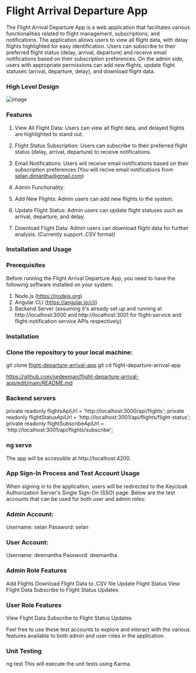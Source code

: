 
# Flight Arrival Departure App
The Flight Arrival Departure App is a web application that facilitates various functionalities related to flight management, subscriptions, and notifications. The application allows users to view all flight data, with delay flights highlighted for easy identification. Users can subscribe to their preferred flight status (delay, arrival, departure) and receive email notifications based on their subscription preferences. On the admin side, users with appropriate permissions can add new flights, update flight statuses (arrival, departure, delay), and download flight data.


### High Level Design

![image](https://github.com/sedeeman/flight-departure-arrival-app/assets/119731054/9c921d93-47fc-442f-b950-4d2f15dd0da4)


### Features

1. View All Flight Data: Users can view all flight data, and delayed flights are highlighted to stand out.

2. Flight Status Subscription: Users can subscribe to their preferred flight status (delay, arrival, departure) to receive notifications.

3. Email Notifications: Users will receive email notifications based on their subscription preferences.(You will recive email notifications from selan.dimantha@gmail.com)

4. Admin Functionality:

5. Add New Flights: Admin users can add new flights to the system.

6. Update Flight Status: Admin users can update flight statuses such as arrival, departure, and delay.

7. Download Flight Data: Admin users can download flight data for further analysis. (Currently support .CSV format)


### Installation and Usage

### Prerequisites
Before running the Flight Arrival Departure App, you need to have the following software installed on your system:

1. Node.js (https://nodejs.org)
2. Angular CLI (https://angular.io/cli)
3. Backend Server (assuming it's already set up and running at http://localhost:3000 and http://localhost:3001 for flight-service and flight-notification service APIs respectively)

### Installation

### Clone the repository to your local machine:
git clone [flight-departure-arrival-app](https://github.com/sedeeman/flight-departure-arrival-app).git
cd flight-departure-arrival-app

https://github.com/sedeeman/flight-departure-arrival-app/edit/main/README.md

### Backend servers
private readonly flightsApiUrl = 'http://localhost:3000/api/flights';
private readonly flightStatusApiUrl = 'http://localhost:3001/api/flights/flight-status';
private readonly flightSubscribeApiUrl = 'http://localhost:3001/api/flights/subscribe';

### ng serve
The app will be accessible at http://localhost:4200.

### App Sign-In Process and Test Account Usage

When signing in to the application, users will be redirected to the Keycloak Authorization Server's Single Sign-On (SSO) page. Below are the test accounts that can be used for both user and admin roles:

### Admin Account:
Username: selan
Password: selan

### User Account:
Username: deemantha
Password: deemantha

### Admin Role Features
Add Flights
Download Flight Data to .CSV file
Update Flight Status
View Flight Data
Subscribe to Flight Status Updates

### User Role Features
View Flight Data
Subscribe to Flight Status Updates

Feel free to use these test accounts to explore and interact with the various features available to both admin and user roles in the application.             

### Unit Testing
ng test
This will execute the unit tests using Karma.
